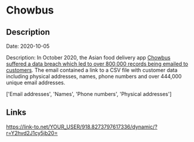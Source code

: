 # Chowbus

## Description

Date: 2020-10-05

Description:
In October 2020, the Asian food delivery app <a href="https://www.reddit.com/r/UIUC/comments/j5fcjp/chowbus_is_hacked_leaks_800000_entries_of/" target="_blank" rel="noopener">Chowbus suffered a data breach which led to over 800,000 records being emailed to customers</a>. The email contained a link to a CSV file with customer data including physical addresses, names, phone numbers and over 444,000 unique email addresses.


['Email addresses', 'Names', 'Phone numbers', 'Physical addresses']

## Links

https://link-to.net/YOUR_USER/918.8273797617336/dynamic/?r=Y2hvd2J1cy5jb20=